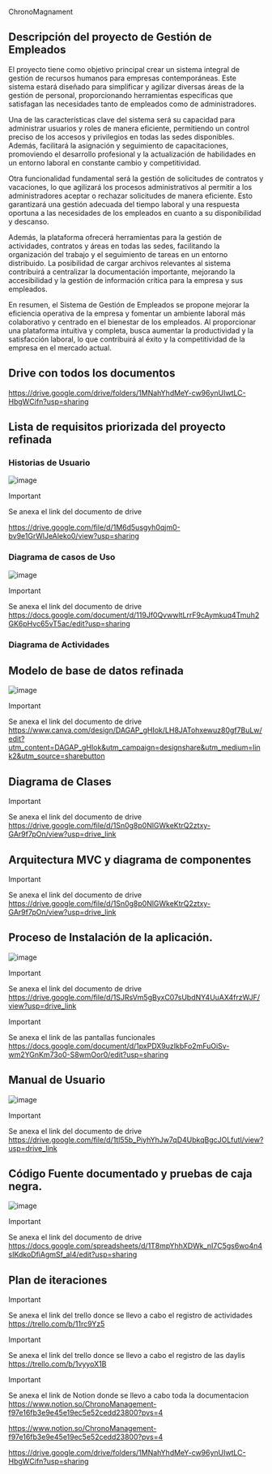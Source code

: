ChronoMagnament
## Descripción del proyecto de Gestión de Empleados
El proyecto tiene como objetivo principal crear un sistema integral de gestión de recursos humanos para empresas contemporáneas. Este sistema estará diseñado para simplificar y agilizar diversas áreas de la gestión de personal, proporcionando herramientas específicas que satisfagan las necesidades tanto de empleados como de administradores.

Una de las características clave del sistema será su capacidad para administrar usuarios y roles de manera eficiente, permitiendo un control preciso de los accesos y privilegios en todas las sedes disponibles. Además, facilitará la asignación y seguimiento de capacitaciones, promoviendo el desarrollo profesional y la actualización de habilidades en un entorno laboral en constante cambio y competitividad.

Otra funcionalidad fundamental será la gestión de solicitudes de contratos y vacaciones, lo que agilizará los procesos administrativos al permitir a los administradores aceptar o rechazar solicitudes de manera eficiente. Esto garantizará una gestión adecuada del tiempo laboral y una respuesta oportuna a las necesidades de los empleados en cuanto a su disponibilidad y descanso.

Además, la plataforma ofrecerá herramientas para la gestión de actividades, contratos y áreas en todas las sedes, facilitando la organización del trabajo y el seguimiento de tareas en un entorno distribuido. La posibilidad de cargar archivos relevantes al sistema contribuirá a centralizar la documentación importante, mejorando la accesibilidad y la gestión de información crítica para la empresa y sus empleados.

En resumen, el Sistema de Gestión de Empleados se propone mejorar la eficiencia operativa de la empresa y fomentar un ambiente laboral más colaborativo y centrado en el bienestar de los empleados. Al proporcionar una plataforma intuitiva y completa, busca aumentar la productividad y la satisfacción laboral, lo que contribuirá al éxito y la competitividad de la empresa en el mercado actual.

## Drive con todos los documentos 
https://drive.google.com/drive/folders/1MNahYhdMeY-cw96ynUIwtLC-HbgWCifn?usp=sharing





## Lista de requisitos priorizada del proyecto refinada
### Historias de Usuario
![image](https://github.com/Ale0515-GG/Integradora/assets/116208731/2376125f-8898-4771-a29d-d7d0dfe2ebe1)

> [!IMPORTANT]
> Se anexa el link del documento de drive

https://drive.google.com/file/d/1M6d5usgyh0qjm0-bv9e1GrWlJeAleko0/view?usp=sharing

### Diagrama de casos de Uso
![image](https://github.com/Ale0515-GG/Integradora/assets/116208731/6015cc57-7894-4ddb-8541-718dfbdc609c)

> [!IMPORTANT]
> Se anexa el link del documento de drive
https://docs.google.com/document/d/119Jf0QvwwltLrrF9cAymkuq4Tmuh2GK6pHvc65vT5ac/edit?usp=sharing

### Diagrama de Actividades

## Modelo de base de datos refinada
![image](https://github.com/Ale0515-GG/Integradora/assets/116208731/480c6451-dc04-4915-bcf5-6b50c83a8ce9)


> [!IMPORTANT]
> Se anexa el link del documento de drive
https://www.canva.com/design/DAGAP_gHIok/LH8JATohxewuz80gf7BuLw/edit?utm_content=DAGAP_gHIok&utm_campaign=designshare&utm_medium=link2&utm_source=sharebutton

## Diagrama de Clases 

> [!IMPORTANT]
> Se anexa el link del documento de drive
https://drive.google.com/file/d/1Sn0g8p0NlGWkeKtrQ2ztxy-GAr9f7pOn/view?usp=drive_link


## Arquitectura MVC y diagrama de componentes

> [!IMPORTANT]
> Se anexa el link del documento de drive
https://drive.google.com/file/d/1Sn0g8p0NlGWkeKtrQ2ztxy-GAr9f7pOn/view?usp=drive_link

## Proceso de Instalación de la aplicación.
![image](https://github.com/Ale0515-GG/Integradora/assets/116208731/1665c263-2dee-4f08-956d-f1c6adf25580)


> [!IMPORTANT]
> Se anexa el link del documento de drive
https://drive.google.com/file/d/1SJRsVm5gByxC07sUbdNY4UuAX4frzWJF/view?usp=drive_link

> [!IMPORTANT]
> Se anexa el link de las pantallas funcionales
https://docs.google.com/document/d/1pxPDX9uzIkbFo2mFuOiSv-wm2YGnKm73o0-S8wmOor0/edit?usp=sharing   

## Manual de Usuario
![image](https://github.com/Ale0515-GG/Integradora/assets/116208731/a2ae203b-c92c-447e-9fb0-932e022b276d)


> [!IMPORTANT]
> Se anexa el link del documento de drive
https://drive.google.com/file/d/1tl55b_PiyhYhJw7qD4UbkqBgcJOLfutl/view?usp=drive_link

## Código Fuente documentado y pruebas de caja negra.
![image](https://github.com/Ale0515-GG/Integradora/assets/116208731/ac65ca0c-5546-4bba-b8ba-8f314bf41cb1)

> [!IMPORTANT]
> Se anexa el link del documento de drive
https://docs.google.com/spreadsheets/d/1T8mpYhhXDWk_nI7C5gs6wo4n4sIKdkoDfiAgmSf_al4/edit?usp=sharing

## Plan de iteraciones
> [!IMPORTANT]
> Se anexa el link del trello donce se llevo a cabo el registro de actividades
https://trello.com/b/11rc9Yz5


> [!IMPORTANT]
> Se anexa el link del trello donce se llevo a cabo el registro de las daylis
https://trello.com/b/1vyyoX1B


> [!IMPORTANT]
> Se anexa el link de Notion donde se llevo a cabo toda la documentacion
https://www.notion.so/ChronoManagement-f97e16fb3e9e45e19ec5e52cedd23800?pvs=4
>

https://www.notion.so/ChronoManagement-f97e16fb3e9e45e19ec5e52cedd23800?pvs=4


https://drive.google.com/drive/folders/1MNahYhdMeY-cw96ynUIwtLC-HbgWCifn?usp=sharing
